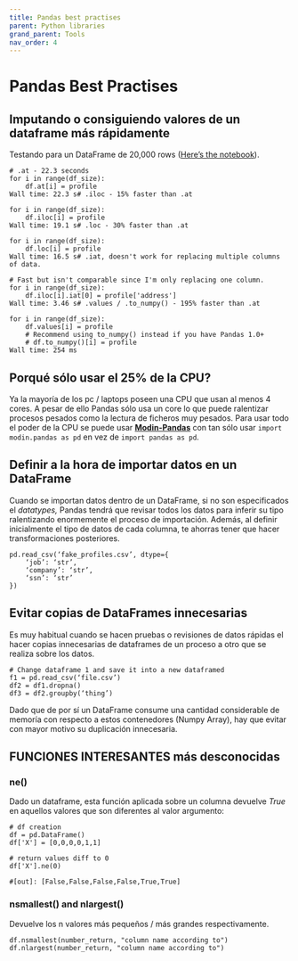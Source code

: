 ```yaml
---
title: Pandas best practises
parent: Python libraries
grand_parent: Tools
nav_order: 4
---
```


# Pandas Best Practises

## Imputando o consiguiendo valores de un dataframe más rápidamente

Testando para un DataFrame de 20,000 rows ([Here’s the notebook](https://colab.research.google.com/drive/1heqQy_55YHA9vacunPIbrf8zqd5SWqN5)).
```
# .at - 22.3 seconds
for i in range(df_size):
    df.at[i] = profile
Wall time: 22.3 s# .iloc - 15% faster than .at

for i in range(df_size):
    df.iloc[i] = profile
Wall time: 19.1 s# .loc - 30% faster than .at

for i in range(df_size):
    df.loc[i] = profile
Wall time: 16.5 s# .iat, doesn't work for replacing multiple columns of data.

# Fast but isn't comparable since I'm only replacing one column.
for i in range(df_size):
    df.iloc[i].iat[0] = profile['address']
Wall time: 3.46 s# .values / .to_numpy() - 195% faster than .at

for i in range(df_size):
    df.values[i] = profile
    # Recommend using to_numpy() instead if you have Pandas 1.0+
    # df.to_numpy()[i] = profile
Wall time: 254 ms
```
## Porqué sólo usar el 25% de la CPU?

Ya la mayoría de los pc / laptops poseen una CPU que usan al menos 4 cores. A pesar de ello Pandas sólo usa un core lo que puede ralentizar procesos pesados como la lectura de ficheros muy pesados. Para usar todo el poder de la CPU se puede usar [**Modin-Pandas**](https://www.google.com/url?q=https%3A%2F%2Fmodin.readthedocs.io%2Fen%2Flatest%2F&sa=D&sntz=1&usg=AFQjCNG29bwPv-t4T-FASNQTfPKRkXXZPA) con tan sólo usar `import modin.pandas as pd` en vez de `import pandas as pd`.

## Definir <dtypes> a la hora de importar datos en un DataFrame

Cuando se importan datos dentro de un DataFrame, si no son especificados el _datatypes,_ Pandas tendrá que revisar todos los datos para inferir su tipo ralentizando enormemente el proceso de importación. Además, al definir inicialmente el tipo de datos de cada columna, te ahorras tener que hacer transformaciones posteriores.

```
pd.read_csv(‘fake_profiles.csv’, dtype={
    ‘job’: ‘str’,
    ‘company’: ‘str’,
    ‘ssn’: ‘str’
})
```

## Evitar copias de DataFrames innecesarias

Es muy habitual cuando se hacen pruebas o revisiones de datos rápidas el hacer copias innecesarias de dataframes de un proceso a otro que se realiza sobre los datos.

```
# Change dataframe 1 and save it into a new dataframed
f1 = pd.read_csv(‘file.csv’)
df2 = df1.dropna()
df3 = df2.groupby(‘thing’)
```
Dado que de por sí un DataFrame consume una cantidad considerable de memoría con respecto a estos contenedores (Numpy Array), hay que evitar con mayor motivo su duplicación innecesaria.

## FUNCIONES INTERESANTES más desconocidas

### ne()

Dado un dataframe, esta función aplicada sobre un columna devuelve _True_ en aquellos valores que son diferentes al valor argumento:
```
# df creation
df = pd.DataFrame()
df['X'] = [0,0,0,0,1,1]

# return values diff to 0
df['X'].ne(0)

#[out]: [False,False,False,False,True,True]
```
  

### nsmallest() and nlargest()

Devuelve los n valores más pequeños / más grandes respectivamente.
```
df.nsmallest(number_return, "column name according to")
df.nlargest(number_return, "column name according to")
```
